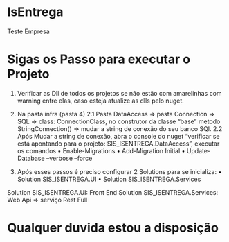 # IsEntrega
Teste Empresa

# Sigas os Passo para executar o Projeto

1.	Verificar as Dll de todos os projetos se não estão com amarelinhas com warning entre elas, caso esteja atualize as dlls pelo nuget.

2.	Na pasta infra (pasta 4)
       2.1	Pasta DataAccess => pasta Connection => SQL => class: ConnectionClass, no construtor da classe “base” metodo  StringConnection() => mudar a string de conexão do seu banco SQl.
       2.2	Após Mudar a string de conexão, abra o console do nuget “verificar se está apontando para o projeto: SIS_ISENTREGA.DataAccess”, executar os comandos
     •	Enable-Migrations
     •	Add-Migration Initial
     •	Update-Database –verbose –force

3.	Após esses passos é preciso configurar 2 Solutions para se inicializa:
     •	Solution SIS_ISENTREGA.UI
     •	Solution  SIS_ISENTREGA.Services
 
Solution SIS_ISENTREGA.UI: Front End
Solution SIS_ISENTREGA.Services: Web Api => serviço Rest Full

# Qualquer duvida estou a disposição            
